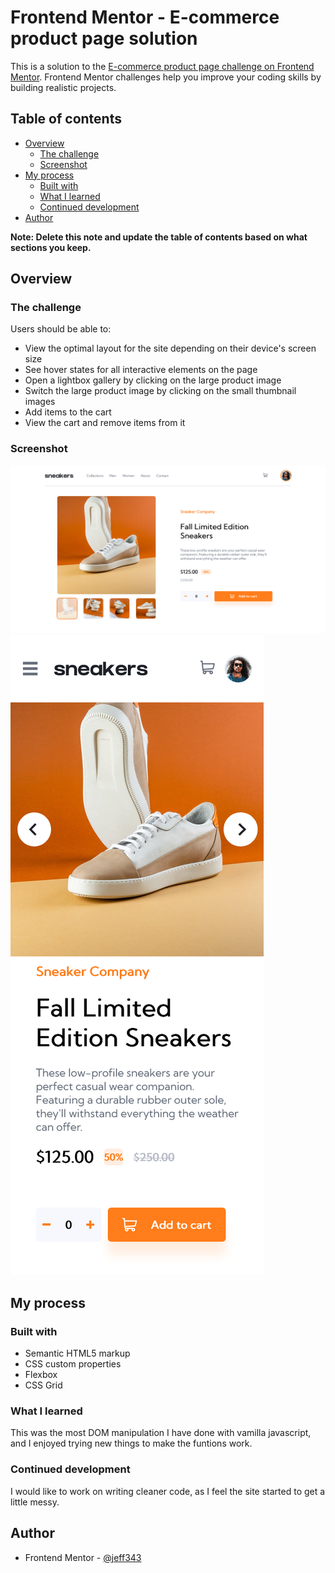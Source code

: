 # Frontend Mentor - E-commerce product page solution

This is a solution to the [E-commerce product page challenge on Frontend Mentor](https://www.frontendmentor.io/challenges/ecommerce-product-page-UPsZ9MJp6). Frontend Mentor challenges help you improve your coding skills by building realistic projects.

## Table of contents

- [Overview](#overview)
  - [The challenge](#the-challenge)
  - [Screenshot](#screenshot)
- [My process](#my-process)
  - [Built with](#built-with)
  - [What I learned](#what-i-learned)
  - [Continued development](#continued-development)
- [Author](#author)

**Note: Delete this note and update the table of contents based on what sections you keep.**

## Overview

### The challenge

Users should be able to:

- View the optimal layout for the site depending on their device's screen size
- See hover states for all interactive elements on the page
- Open a lightbox gallery by clicking on the large product image
- Switch the large product image by clicking on the small thumbnail images
- Add items to the cart
- View the cart and remove items from it

### Screenshot

![desktop screenshot](./design/desktop-screenshot.png)
![mobile screenshot](./design/mobile-screenshot.png)


## My process

### Built with

- Semantic HTML5 markup
- CSS custom properties
- Flexbox
- CSS Grid


### What I learned

This was the most DOM manipulation I have done with vamilla javascript, and I enjoyed trying new things to make the funtions work.

### Continued development

I would like to work on writing cleaner code, as I feel the site started to get a little messy.



## Author


- Frontend Mentor - [@jeff343](https://www.frontendmentor.io/profile/jeff343)

